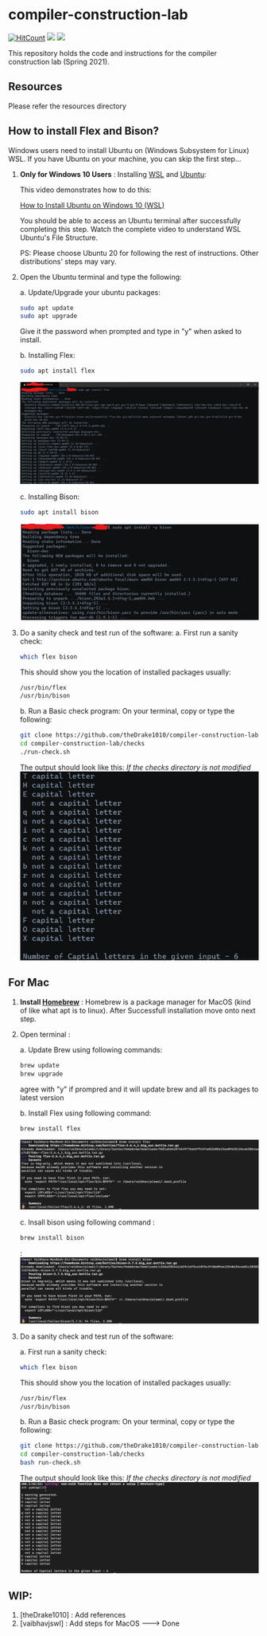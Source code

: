 # compiler-construction-lab


[![HitCount](http://hits.dwyl.com/theDrake1010/compiler-construction-lab.svg)](http://hits.dwyl.com/theDrake1010/compiler-construction-lab)
<a href="https://github.com/theDrake1010"><img src="https://img.shields.io/badge/Made%20by-theDrake1010-orange.svg"/></a>
<a href="https://github.com/vaibhavjswl"><img src="https://img.shields.io/badge/Made%20by-Vaibhav_Jaiswal-blue.svg"/></a>

This repository holds the code and instructions for the compiler construction lab (Spring 2021).


## Resources
Please refer the resources directory


## How to install Flex and Bison?

Windows users need to install Ubuntu on (Windows Subsystem for Linux) WSL. 
If you have Ubuntu on your machine, you can skip the first step...


1. **Only for Windows 10 Users** : Installing [WSL](https://docs.microsoft.com/en-us/windows/wsl/about) and [Ubuntu](https://ubuntu.com/):
    
    This video demonstrates how to do this:
    
    [How to Install Ubuntu on Windows 10 (WSL)](https://www.youtube.com/watch?v=X-DHaQLrBi8) 

    You should be able to access an Ubuntu terminal after successfully completing this step.
    Watch the complete video to understand WSL Ubuntu's File Structure.

    PS: Please choose Ubuntu 20 for following the rest of instructions. Other distributions' steps may vary.

2. Open the Ubuntu terminal and type the following:

    a. Update/Upgrade your ubuntu packages:
    ```bash
    sudo apt update
    sudo apt upgrade
    ```
    Give it the password when prompted and type in "y" when asked to install.

    b. Installing Flex:
    ```bash
    sudo apt install flex
    ```
    ![Installing Lex](./images/installing_lex.jpg)

    c. Installing Bison:
    ```bash
    sudo apt install bison
    ```
    ![Installing Bison](./images/installing_bison.jpg)

3. Do a sanity check and test run of the software:
    a. First run a sanity check:
    ```bash
    which flex bison
    ```
    This should show you the location of installed packages usually:
    ```bash
    /usr/bin/flex
    /usr/bin/bison
    ```

    b. Run a Basic check program:
    On your terminal, copy or type the following:
    ```bash
    git clone https://github.com/theDrake1010/compiler-construction-lab.git
    cd compiler-construction-lab/checks
    ./run-check.sh
    ```
    The output should look like this: *If the checks directory is not modified*
    ![Output of Running Check](./images/check_output.jpg)



## For Mac

1. **Install [Homebrew](https://brew.sh/)** : 
    Homebrew is a package manager for MacOS (kind of like what apt is to linux).
    After Successfull installation move onto next step.

2. Open terminal :

    a. Update Brew using following commands:
    ```bash
    brew update 
    brew upgrade
    ```
    agree with "y" if prompred and it will update brew and all its packages to latest version

    b. Install Flex using following command:
    ```bash
    brew install flex
    ```
    ![Output of Installing Flex](./images/installing_flex_mac.jpg)

    c. Insall bison using following command : 
    ```bash
    brew install bison
    ```
    :
    ![Output of Installing Flex](./images/installing_bison_mac.jpg) 

3. Do a sanity check and test run of the software:

    a. First run a sanity check:
    ```bash
    which flex bison
    ```
    This should show you the location of installed packages usually:
    ```bash
    /usr/bin/flex
    /usr/bin/bison
    ```

    b. Run a Basic check program:
    On your terminal, copy or type the following:
    ```bash
    git clone https://github.com/theDrake1010/compiler-construction-lab.git
    cd compiler-construction-lab/checks
    bash run-check.sh
    ```
    The output should look like this: *If the checks directory is not modified*
    ![Output of Running Check](./images/output_mac.jpg)


## WIP:
1. [theDrake1010] : Add references
2. [vaibhavjswl] : Add steps for MacOS ---> Done




